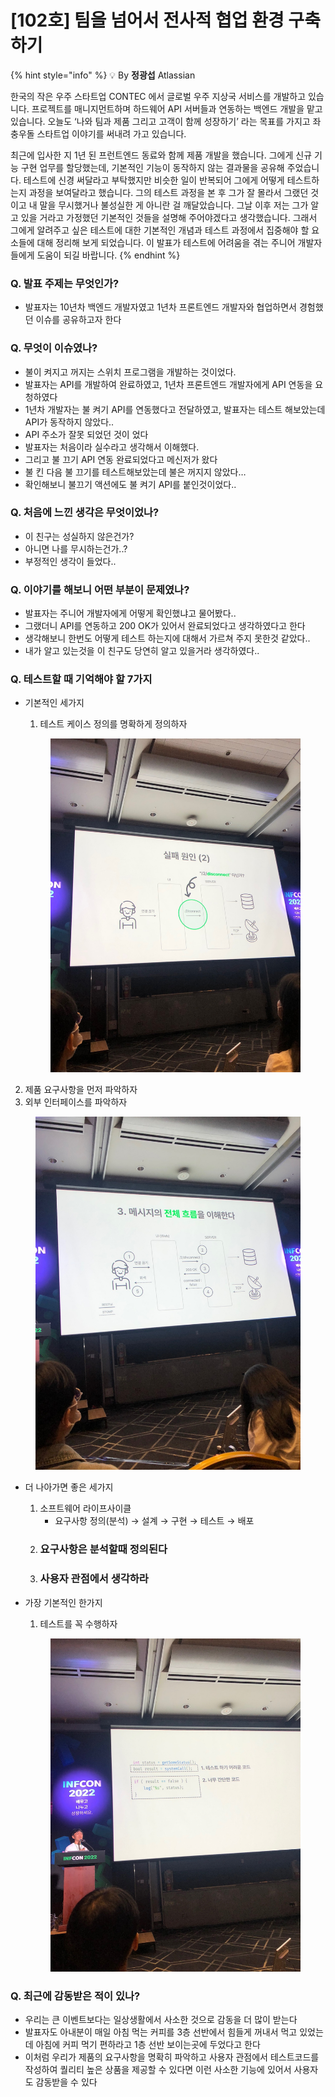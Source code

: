 # \[102호] 팀을 넘어서 전사적 협업 환경 구축하기

{% hint style="info" %}
💡 By **정광섭** Atlassian

한국의 작은 우주 스타트업 CONTEC 에서 글로벌 우주 지상국 서비스를 개발하고 있습니다. 프로젝트를 매니지먼트하며 하드웨어 API 서버들과 연동하는 백엔드 개발을 맡고 있습니다. 오늘도 ‘나와 팀과 제품 그리고 고객이 함께 성장하기’ 라는 목표를 가지고 좌충우돌 스타트업 이야기를 써내려 가고 있습니다.

최근에 입사한 지 1년 된 프런트엔드 동료와 함께 제품 개발을 했습니다. 그에게 신규 기능 구현 업무를 할당했는데, 기본적인 기능이 동작하지 않는 결과물을 공유해 주었습니다. 테스트에 신경 써달라고 부탁했지만 비슷한 일이 반복되어 그에게 어떻게 테스트하는지 과정을 보여달라고 했습니다. 그의 테스트 과정을 본 후 그가 잘 몰라서 그랬던 것이고 내 말을 무시했거나 불성실한 게 아니란 걸 깨달았습니다. 그날 이후 저는 그가 알고 있을 거라고 가정했던 기본적인 것들을 설명해 주어야겠다고 생각했습니다. 그래서 그에게 알려주고 싶은 테스트에 대한 기본적인 개념과 테스트 과정에서 집중해야 할 요소들에 대해 정리해 보게 되었습니다. 이 발표가 테스트에 어려움을 겪는 주니어 개발자들에게 도움이 되길 바랍니다.
{% endhint %}

### Q. 발표 주제는 무엇인가?

* 발표자는 10년차 백엔드 개발자였고 1년차 프론트엔드 개발자와 협업하면서 경험했던 이슈를 공유하고자 한다

### Q. 무엇이 이슈였나?

* 불이 켜지고 꺼지는 스위치 프로그램을 개발하는 것이었다.
* 발표자는 API를 개발하여 완료하였고, 1년차 프론트엔드 개발자에게 API 연동을 요청하였다
* 1년차 개발자는 불 켜기 API를 연동했다고 전달하였고, 발표자는 테스트 해보았는데 API가 동작하지 않았다..
* API 주소가 잘못 되었던 것이 었다
* 발표자는 처음이라 실수라고 생각해서 이해했다.
* 그리고 불 끄기 API 연동 완료되었다고 메신저가 왔다
* 불 킨 다음 불 끄기를 테스트해보았는데 불은 꺼지지 않았다…
* 확인해보니 불끄기 액션에도 불 켜기 API를 붙인것이었다..

### Q. 처음에 느낀 생각은 무엇이었나?

* 이 친구는 성실하지 않은건가?
* 아니면 나를 무시하는건가..?
* 부정적인 생각이 들었다..

### Q. 이야기를 해보니 어떤 부분이 문제였나?

* 발표자는 주니어 개발자에게 어떻게 확인했냐고 물어봤다..
* 그랬더니 API를 연동하고 200 OK가 있어서 완료되었다고 생각하였다고 한다
* 생각해보니 한번도 어떻게 테스트 하는지에 대해서 가르쳐 주지 못한것 같았다..
* 내가 알고 있는것을 이 친구도 당연히 알고 있을거라 생각하였다..

### Q. 테스트할 때 기억해야 할 7가지

*   기본적인 세가지

    1. 테스트 케이스 정의를 명확하게 정의하자

    <figure><img src="../../../.gitbook/assets/1 (2).jpeg" alt=""><figcaption></figcaption></figure>

2. 제품 요구사항을 먼저 파악하자
3. 외부 인터페이스를 파악하자

<figure><img src="../../../.gitbook/assets/2 (4).jpeg" alt=""><figcaption></figcaption></figure>

* 더 나아가면 좋은 세가지
  1. 소프트웨어 라이프사이클
     * 요구사항 정의(분석) → 설계 → 구현 → 테스트 → 배포
  2. ### 요구사항은 분석할때 정의된다
  3. ### 사용자 관점에서 생각하라
*   가장 기본적인 한가지

    1. 테스트를 꼭 수행하자

    <figure><img src="../../../.gitbook/assets/3.jpeg" alt=""><figcaption></figcaption></figure>

### Q. 최근에 감동받은 적이 있나?

* 우리는 큰 이벤트보다는 일상생활에서 사소한 것으로 감동을 더 많이 받는다
* 발표자도 아내분이 매일 아침 먹는 커피를 3층 선반에서 힘들게 꺼내서 먹고 있었는데 아침에 커피 먹기 편하라고 1층 선반 보이는곳에 두었다고 한다
* 이처럼 우리가 제품의 요구사항을 명확히 파악하고 사용자 관점에서 테스트코드를 작성하여 퀄리티 높은 상품을 제공할 수 있다면 이런 사소한 기능에 있어서 사용자도 감동받을 수 있다
